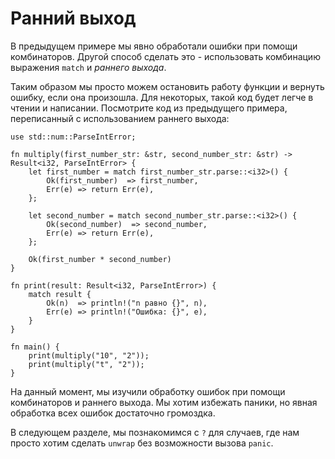 # Ранний выход

В предыдущем примере мы явно обработали ошибки при помощи комбинаторов.
Другой способ сделать это - использовать комбинацию выражения 
`match` и *раннего выхода*.

Таким образом мы просто можем остановить работу функции и 
вернуть ошибку, если она произошла. Для некоторых, такой код 
будет легче в чтении и написании. Посмотрите код из предыдущего 
примера, переписанный с использованием раннего выхода:

```rust,editable
use std::num::ParseIntError;

fn multiply(first_number_str: &str, second_number_str: &str) -> Result<i32, ParseIntError> {
    let first_number = match first_number_str.parse::<i32>() {
        Ok(first_number)  => first_number,
        Err(e) => return Err(e),
    };

    let second_number = match second_number_str.parse::<i32>() {
        Ok(second_number)  => second_number,
        Err(e) => return Err(e),
    };

    Ok(first_number * second_number)
}

fn print(result: Result<i32, ParseIntError>) {
    match result {
        Ok(n)  => println!("n равно {}", n),
        Err(e) => println!("Ошибка: {}", e),
    }
}

fn main() {
    print(multiply("10", "2"));
    print(multiply("t", "2"));
}
```

На данный момент, мы изучили обработку ошибок при помощи 
комбинаторов и раннего выхода. Мы хотим избежать паники, но 
явная обработка всех ошибок достаточно громоздка.

В следующем разделе, мы познакомимся с `?` для 
случаев, где нам просто хотим сделать `unwrap` без 
возможности вызова `panic`.
